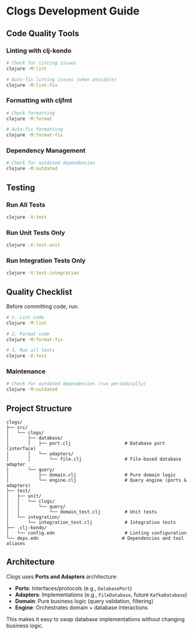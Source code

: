 # Clogs Development Guide

## Code Quality Tools

### Linting with clj-kondo

```bash
# Check for linting issues
clojure -M:lint

# Auto-fix linting issues (when possible)
clojure -M:lint-fix
```

### Formatting with cljfmt

```bash
# Check formatting
clojure -M:format

# Auto-fix formatting
clojure -M:format-fix
```

### Dependency Management

```bash
# Check for outdated dependencies
clojure -M:outdated
```

## Testing

### Run All Tests
```bash
clojure -X:test
```

### Run Unit Tests Only
```bash
clojure -X:test-unit
```

### Run Integration Tests Only
```bash
clojure -X:test-integration
```

## Quality Checklist

Before committing code, run:

```bash
# 1. Lint code
clojure -M:lint

# 2. Format code
clojure -M:format-fix

# 3. Run all tests
clojure -X:test
```

### Maintenance

```bash
# Check for outdated dependencies (run periodically)
clojure -M:outdated
```

## Project Structure

```
clogs/
├── src/
│   └── clogs/
│       ├── database/
│       │   ├── port.clj                    # Database port (interface)
│       │   └── adapters/
│       │       └── file.clj                # File-based database adapter
│       └── query/
│           ├── domain.clj                  # Pure domain logic
│           └── engine.clj                  # Query engine (ports & adapters)
├── test/
│   ├── unit/
│   │   └── clogs/
│   │       └── query/
│   │           └── domain_test.clj         # Unit tests
│   └── integration/
│       └── integration_test.clj            # Integration tests
├── .clj-kondo/
│   └── config.edn                          # Linting configuration
└── deps.edn                               # Dependencies and tool aliases
```

## Architecture

Clogs uses **Ports and Adapters** architecture:

- **Ports**: Interfaces/protocols (e.g., `DatabasePort`)
- **Adapters**: Implementations (e.g., `FileDatabase`, future `KafkaDatabase`)
- **Domain**: Pure business logic (query validation, filtering)
- **Engine**: Orchestrates domain + database interactions

This makes it easy to swap database implementations without changing business logic.